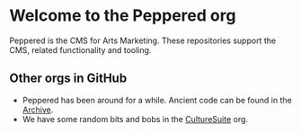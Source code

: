 # Welcome to the Peppered org

Peppered is the CMS for Arts Marketing. These repositories support the CMS, related functionality and tooling.

## Other orgs in GitHub
- Peppered has been around for a while. Ancient code can be found in the [Archive](https://github.com/orgs/peppered-archive/repositories).
- We have some random bits and bobs in the [CultureSuite](https://github.com/culturesuite) org.

